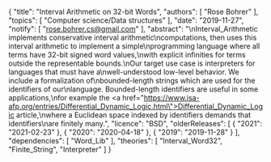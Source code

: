 {
    "title": "Interval Arithmetic on 32-bit Words",
    "authors": [
        "Rose Bohrer"
    ],
    "topics": [
        "Computer science/Data structures"
    ],
    "date": "2019-11-27",
    "notify": [
        "rose.bohrer.cs@gmail.com"
    ],
    "abstract": "\nInterval_Arithmetic implements conservative interval arithmetic\ncomputations, then uses this interval arithmetic to implement a simple\nprogramming language where all terms have 32-bit signed word values,\nwith explicit infinities for terms outside the representable bounds.\nOur target use case is interpreters for languages that must have a\nwell-understood low-level behavior.  We include a formalization of\nbounded-length strings which are used for the identifiers of our\nlanguage. Bounded-length identifiers are useful in some applications,\nfor example the <a href=\"https://www.isa-afp.org/entries/Differential_Dynamic_Logic.html\">Differential_Dynamic_Logic</a> article,\nwhere a Euclidean space indexed by identifiers demands that identifiers\nare finitely many.",
    "licence": "BSD",
    "olderReleases": [
        {
            "2021": "2021-02-23"
        },
        {
            "2020": "2020-04-18"
        },
        {
            "2019": "2019-11-28"
        }
    ],
    "dependencies": [
        "Word_Lib"
    ],
    "theories": [
        "Interval_Word32",
        "Finite_String",
        "Interpreter"
    ]
}